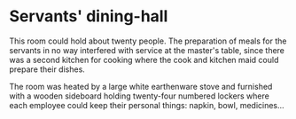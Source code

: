 # Servants' dining-hall

This room could hold about twenty people. The preparation of meals for the servants in no way interfered with service at the master's table, since there was a second kitchen for cooking where the cook and kitchen maid could prepare their dishes.

The room was heated by a large white earthenware stove and furnished with a wooden sideboard holding twenty-four numbered lockers where each employee could keep their personal things: napkin, bowl, medicines…
